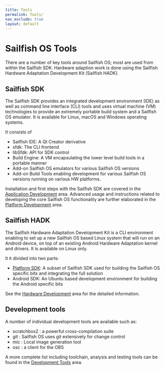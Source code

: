 ```yaml
---
title: Tools
permalink: Tools/
nav_exclude: true
layout: default
---
```


# Sailfish OS Tools

There are a number of key tools around Sailfish OS; most are used from
within the Sailfish SDK. Hardware adaption work is done using the
Sailfish Hardware Adaptation Development Kit (Sailfish HADK).

## Sailfish SDK

The Sailfish SDK provides an integrated development environment (IDE) as
well as command line interface (CLI) tools and uses virtual machine (VM)
technologies to provide an extremely portable build system and a
Sailfish OS emulator. It is available for Linux, macOS and Windows
operating systems.

It consists of

  - Sailfish IDE: A Qt Creator derivative
  - sfdk: The CLI frontend
  - libSfdk: API for SDK control
  - Build Engine: A VM encapsulating the lower level build tools in a
    portable manner
  - Add-on Sailfish OS emulators for various Sailfish OS versions
  - Add-on Build Tools enabling development for various Sailfish OS
    versions running on various HW platforms.

Installation and first steps with the Sailfish SDK are covered in the
[Application Development](/Develop/Apps) area.
Advanced usage and instructions related to developing the core Sailfish
OS functionality are further elaborated in the [Platform
Development](/Develop/Platform) area.

## Sailfish HADK

The Sailfish Hardware Adaptation Development Kit is a CLI environment
enabling to set up a new Sailfish OS based Linux system that will run on
an Android device, on top of an existing Android Hardware Adaptation
kernel and drivers. It is available on Linux only.

It it divided into two parts:

  - [Platform SDK](/Tools/Platform_SDK): A subset of Sailfish SDK
    used for building the Sailfish OS specific bits and integrating the
    full solution
  - Android SDK: An Ubuntu based development environment for building
    the Android specific bits

See the [Hardware
Development](/Tools/Hardware_Adaptation_Development_Kit) area for
the detailed information.

## Development tools

A number of individual development tools are available such as:

  - scratchbox2 : a powerful cross-compilation suite
  - git : Sailfish OS uses git extensively for change control
  - mic : Local image generation tool
  - osc : a client for the OBS

A more complete list including toolchain, analysis and testing tools can
be found in the [Development Tools](/Tools/Development) area.
